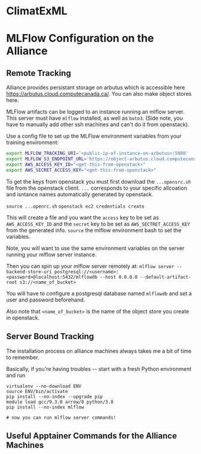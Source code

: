 # ClimatExML

# MLFlow Configuration on the Alliance

## Remote Tracking

Alliance provides persistant storage on arbutus which is accessible here https://arbutus.cloud.computecanada.ca/. You can also make object stores here.

MLFlow artifacts can be logged to an instance running an mlflow server. This server must have `mlflow` installed, as well as `boto3`. (Side note, you have to manually add other ssh machines and can't do it from openstack).

Use a config file to set up the MLFlow environment variables from your training environment:
```bash
export MLFLOW_TRACKING_URI='<public-ip-of-instance-on-arbutus>:5000'
export MLFLOW_S3_ENDPOINT_URL='https://object-arbutus.cloud.computecanada.ca/'
export AWS_ACCESS_KEY_ID="<get-this-from-openstack>"
export AWS_SECRET_ACCESS_KEY="<get-this-from-openstack>"
```

To get the keys from openstack you must first download the `...opensrc.sh` file from the openstack client. `...` corresponds to your specific allcoation and isntance names automatically generated by openstack.

`source ...openrc.sh` 
`openstack ec2 credentials create`

This will create a file and you want the `access` key to be set as `AWS_ACCESS_KEY_ID` and the `secret` key to be set as `AWS_SECTRET_ACCESS_KEY` from the generated info. `source` the mlflow environment bash to set the variables.

Note, you will want to use the same environment variables on the server running your mlflow server instance. 

Then you can spin up your mlflow server remotely at:
`mlflow server --backend-store-uri postgresql://<username>:<password>@localhost:5432/mlflowdb --host 0.0.0.0 --default-artifact-root s3://<name_of_bucket>`

You will have to configure a postgresql database named `mlflowdb` and set a user and password beforehand. 

Also note that `<name_of_bucket>` is the name of the object store you create in openstack. 

## Server Bound Tracking
The installation process on alliance machines always takes me a bit of time to remember.

Basically, if you're having troubles -- start with a fresh Python environment and run 
```
virtualenv --no-download ENV
source ENV/bin/activate
pip install --no-index --upgrade pip
module load gcc/9.3.0 arrow/8 python/3.8
pip install --no-index mlflow

# now you can run mlflow server commands! 
```
## Useful Apptainer Commands for the Alliance Machines
